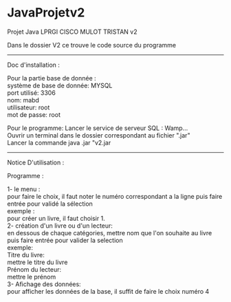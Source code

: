 # JavaProjetv2
Projet Java LPRGI CISCO MULOT TRISTAN v2

Dans le dossier V2 ce trouve le code source du programme

---------------------------------------------------------------------------------------------------

Doc d'installation :    

Pour la partie base de donnée :  
  système de base de donnée: MYSQL  
  port utilisé: 3306  
  nom:  mabd  
  utilisateur: root  
  mot de passe: root    

Pour le programme:
  Lancer le service de serveur SQL : Wamp...  
  Ouvrir un terminal dans le dossier correspondant au fichier ".jar"  
  Lancer la commande java .jar "v2.jar  
  
---------------------------------------------------------------------------------------------------
Notice D'utilisation :  
  
Programme :  
  
  1- le menu :  
      pour faire le choix, il faut noter le numéro correspondant a la ligne puis faire entrée pour validé la sélection  
      exemple :  
      pour créer un livre, il faut choisir 1.  
  2- création d'un livre ou d'un lecteur:  
      en dessous de chaque catégories, mettre nom que l'on souhaite au livre puis faire entrée pour valider la selection  
      exemple:   
      Titre du livre:   
      mettre le titre du livre  
      Prénom du lecteur:  
      mettre le prénom  
  3- Afichage des données:  
      pour afficher les données de la base, il suffit de faire le choix numéro 4
